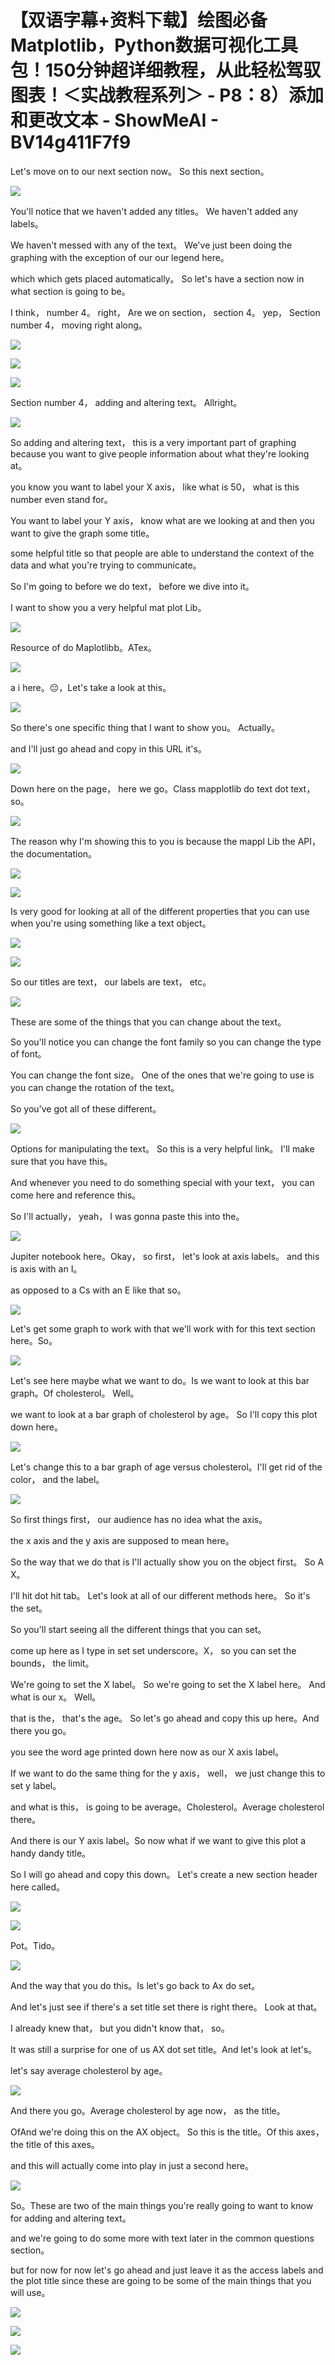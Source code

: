 # 【双语字幕+资料下载】绘图必备Matplotlib，Python数据可视化工具包！150分钟超详细教程，从此轻松驾驭图表！＜实战教程系列＞ - P8：8）添加和更改文本 - ShowMeAI - BV14g411F7f9

Let's move on to our next section now。 So this next section。



![](img/9fb8d9dd04796c9d352a78350c807c17_1.png)

You'll notice that we haven't added any titles。 We haven't added any labels。

 We haven't messed with any of the text。 We've just been doing the graphing with the exception of our our legend here。

 which which gets placed automatically。 So let's have a section now in what section is going to be。

 I think， number 4。 right， Are we on section， section 4。 yep， Section number 4， moving right along。



![](img/9fb8d9dd04796c9d352a78350c807c17_3.png)

![](img/9fb8d9dd04796c9d352a78350c807c17_4.png)

![](img/9fb8d9dd04796c9d352a78350c807c17_5.png)

Section number 4， adding and altering text。 Allright。



![](img/9fb8d9dd04796c9d352a78350c807c17_7.png)

So adding and altering text， this is a very important part of graphing because you want to give people information about what they're looking at。

 you know you want to label your X axis， like what is 50， what is this number even stand for。

 You want to label your Y axis， know what are we looking at and then you want to give the graph some title。

 some helpful title so that people are able to understand the context of the data and what you're trying to communicate。

So I'm going to before we do text， before we dive into it。

 I want to show you a very helpful mat plot Lib。

![](img/9fb8d9dd04796c9d352a78350c807c17_9.png)

Resource of do Maplotlibb。ATex。

![](img/9fb8d9dd04796c9d352a78350c807c17_11.png)

a i here。😔，Let's take a look at this。

![](img/9fb8d9dd04796c9d352a78350c807c17_13.png)

So there's one specific thing that I want to show you。 Actually。

 and I'll just go ahead and copy in this URL it's。

![](img/9fb8d9dd04796c9d352a78350c807c17_15.png)

Down here on the page， here we go。Class mapplotlib do text dot text， so。



![](img/9fb8d9dd04796c9d352a78350c807c17_17.png)

The reason why I'm showing this to you is because the mappl Lib the API， the documentation。



![](img/9fb8d9dd04796c9d352a78350c807c17_19.png)

![](img/9fb8d9dd04796c9d352a78350c807c17_20.png)

Is very good for looking at all of the different properties that you can use when you're using something like a text object。



![](img/9fb8d9dd04796c9d352a78350c807c17_22.png)

![](img/9fb8d9dd04796c9d352a78350c807c17_23.png)

So our titles are text， our labels are text， etc。

![](img/9fb8d9dd04796c9d352a78350c807c17_25.png)

These are some of the things that you can change about the text。

 So you'll notice you can change the font family so you can change the type of font。

 You can change the font size。 One of the ones that we're going to use is you can change the rotation of the text。

 So you've got all of these different。

![](img/9fb8d9dd04796c9d352a78350c807c17_27.png)

Options for manipulating the text。 So this is a very helpful link。 I'll make sure that you have this。

 And whenever you need to do something special with your text， you can come here and reference this。

 So I'll actually， yeah， I was gonna paste this into the。



![](img/9fb8d9dd04796c9d352a78350c807c17_29.png)

Jupiter notebook here。Okay， so first， let's look at axis labels。 and this is axis with an I。

 as opposed to a Cs with an E like that so。

![](img/9fb8d9dd04796c9d352a78350c807c17_31.png)

Let's get some graph to work with that we'll work with for this text section here。So。



![](img/9fb8d9dd04796c9d352a78350c807c17_33.png)

Let's see here maybe what we want to do。Is we want to look at this bar graph。Of cholesterol。 Well。

 we want to look at a bar graph of cholesterol by age。 So I'll copy this plot down here。



![](img/9fb8d9dd04796c9d352a78350c807c17_35.png)

Let's change this to a bar graph of age versus cholesterol。I'll get rid of the color， and the label。



![](img/9fb8d9dd04796c9d352a78350c807c17_37.png)

So first things first， our audience has no idea what the axis。

 the x axis and the y axis are supposed to mean here。

So the way that we do that is I'll actually show you on the object first。 So A X。

 I'll hit dot hit tab。 Let's look at all of our different methods here。 So it's the set。

 So you'll start seeing all the different things that you can set。

 come up here as I type in set set underscore。X， so you can set the bounds， the limit。

 We're going to set the X label。 So we're going to set the X label here。 And what is our x。 Well。

 that is the， that's the age。 So let's go ahead and copy this up here。And there you go。

 you see the word age printed down here now as our X axis label。

If we want to do the same thing for the y axis， well， we just change this to set y label。

 and what is this， is going to be average。Cholesterol。Average cholesterol there。

And there is our Y axis label。So now what if we want to give this plot a handy dandy title。

 So I will go ahead and copy this down。 Let's create a new section header here called。



![](img/9fb8d9dd04796c9d352a78350c807c17_39.png)

![](img/9fb8d9dd04796c9d352a78350c807c17_40.png)

Pot。Tido。

![](img/9fb8d9dd04796c9d352a78350c807c17_42.png)

And the way that you do this。Is let's go back to Ax do set。

And let's just see if there's a set title set there is right there。 Look at that。

 I already knew that， but you didn't know that， so。

It was still a surprise for one of us AX dot set title。And let's look at let's。

 let's say average cholesterol by age。

![](img/9fb8d9dd04796c9d352a78350c807c17_44.png)

And there you go。Average cholesterol by age now， as the title。

OfAnd we're doing this on the AX object。 So this is the title。Of this axes， the title of this axes。

 and this will actually come into play in just a second here。



![](img/9fb8d9dd04796c9d352a78350c807c17_46.png)

So。These are two of the main things you're really going to want to know for adding and altering text。

 and we're going to do some more with text later in the common questions section。

 but for now for now let's go ahead and just leave it as the access labels and the plot title since these are going to be some of the main things that you will use。



![](img/9fb8d9dd04796c9d352a78350c807c17_48.png)

![](img/9fb8d9dd04796c9d352a78350c807c17_49.png)

![](img/9fb8d9dd04796c9d352a78350c807c17_50.png)